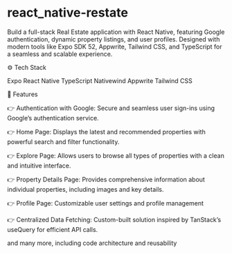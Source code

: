 # react_native-restate



Build a full-stack Real Estate application with React Native, featuring Google authentication, dynamic property listings, and user profiles. Designed with modern tools like Expo SDK 52, Appwrite, Tailwind CSS, and TypeScript for a seamless and scalable experience.



⚙️ Tech Stack

Expo
React Native
TypeScript
Nativewind
Appwrite
Tailwind CSS


🔋 Features

👉 Authentication with Google: Secure and seamless user sign-ins using Google’s authentication service.

👉 Home Page: Displays the latest and recommended properties with powerful search and filter functionality.

👉 Explore Page: Allows users to browse all types of properties with a clean and intuitive interface.

👉 Property Details Page: Provides comprehensive information about individual properties, including images and key details.

👉 Profile Page: Customizable user settings and profile management

👉 Centralized Data Fetching: Custom-built solution inspired by TanStack’s useQuery for efficient API calls.

and many more, including code architecture and reusability
